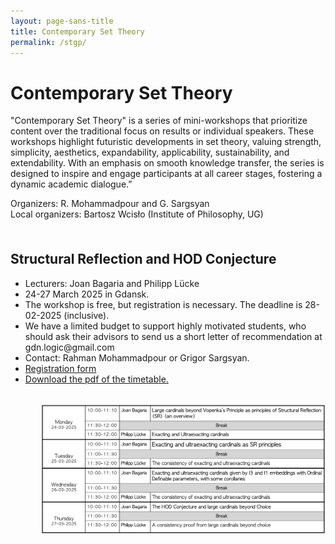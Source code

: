 ```yaml
---
layout: page-sans-title
title: Contemporary Set Theory
permalink: /stgp/
---
```


<div>
    <h1>Contemporary Set Theory</h1>
    <p>"Contemporary Set Theory" is a series of mini-workshops that prioritize content over the traditional focus 
      on results or individual speakers. These workshops highlight futuristic developments in set theory, valuing strength, simplicity, 
      aesthetics, expandability, applicability, sustainability, and extendability. With an emphasis on smooth knowledge transfer, the series is
      designed to inspire and engage participants at all career stages, fostering a dynamic academic dialogue.”</p>
    <p>
        Organizers: R. Mohammadpour and G. Sargsyan <br /> 
        Local organizers: Bartosz Wcisło (Institute of Philosophy, UG)
    </p>
</div>
<br/>

<h2 style="margin-top: 20px;">Structural Reflection and HOD Conjecture</h2>
<ul>
  <li>Lecturers: Joan Bagaria and Philipp Lücke</li>
  <li>24-27 March 2025 in Gdansk.</li>
  <li>The workshop is free, but registration is necessary. The deadline is 28-02-2025 (inclusive).</li>
  <li>We have a limited budget to support highly motivated students, who should ask their advisors to send us a short letter of recommendation at gdn.logic@gmail.com  </li>
  <li>Contact:  Rahman Mohammadpour or Grigor Sargsyan.</li>
  <li>
    <a href="https://docs.google.com/forms/d/e/1FAIpQLSehPUjhHIVgtDXMM3KUZnlh08NxpiVARwUWVBTaCVdMCCmOmQ/viewform?usp=header">Registration form</a>
  </li>
  <li>
  <a href="https://drive.google.com/file/d/1ltgg8IZgYKoQ3HpJMpBprW67bfvis7Rg/view?usp=share_link">Download the pdf of the timetable.</a>
  </li>
<ul>
    <br/>
    <div style="flex: 0.5;">
    <img src="/assets/images/timetbl.png" alt="My Image" style="max-width: 100%; height: auto;" />
    </div>

